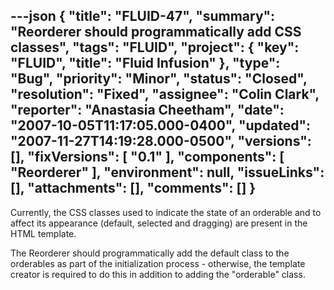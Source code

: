 ---json
{
  "title": "FLUID-47",
  "summary": "Reorderer should programmatically add CSS classes",
  "tags": "FLUID",
  "project": {
    "key": "FLUID",
    "title": "Fluid Infusion"
  },
  "type": "Bug",
  "priority": "Minor",
  "status": "Closed",
  "resolution": "Fixed",
  "assignee": "Colin Clark",
  "reporter": "Anastasia Cheetham",
  "date": "2007-10-05T11:17:05.000-0400",
  "updated": "2007-11-27T14:19:28.000-0500",
  "versions": [],
  "fixVersions": [
    "0.1"
  ],
  "components": [
    "Reorderer"
  ],
  "environment": null,
  "issueLinks": [],
  "attachments": [],
  "comments": []
}
---
Currently, the CSS classes used to indicate the state of an orderable and to affect its appearance (default, selected and dragging) are present in the HTML template.

The Reorderer should programmatically add the default class to the orderables as part of the initialization process - otherwise, the template creator is required to do this in addition to adding the "orderable" class.

        